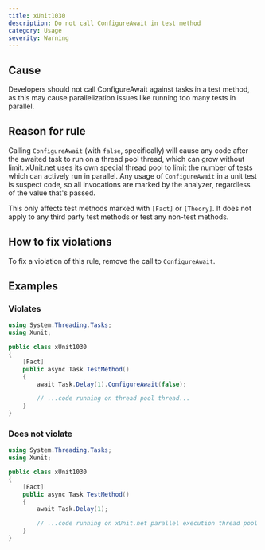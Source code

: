 ```yaml
---
title: xUnit1030
description: Do not call ConfigureAwait in test method
category: Usage
severity: Warning
---
```


## Cause

Developers should not call ConfigureAwait against tasks in a test method, as this may cause parallelization issues
like running too many tests in parallel.

## Reason for rule

Calling `ConfigureAwait` (with `false`, specifically) will cause any code after the awaited task to run on a thread
pool thread, which can grow without limit. xUnit.net uses its own special thread pool to limit the number of tests
which can actively run in parallel. Any usage of `ConfigureAwait` in a unit test is suspect code, so all invocations
are marked by the analyzer, regardless of the value that's passed.

This only affects test methods marked with `[Fact]` or `[Theory]`. It does not apply to any third party test methods
or test any non-test methods.

## How to fix violations

To fix a violation of this rule, remove the call to `ConfigureAwait`.

## Examples

### Violates

```csharp
using System.Threading.Tasks;
using Xunit;

public class xUnit1030
{
    [Fact]
    public async Task TestMethod()
    {
        await Task.Delay(1).ConfigureAwait(false);

        // ...code running on thread pool thread...
    }
}
```

### Does not violate

```csharp
using System.Threading.Tasks;
using Xunit;

public class xUnit1030
{
    [Fact]
    public async Task TestMethod()
    {
        await Task.Delay(1);

        // ...code running on xUnit.net parallel execution thread pool thread...
    }
}
```

